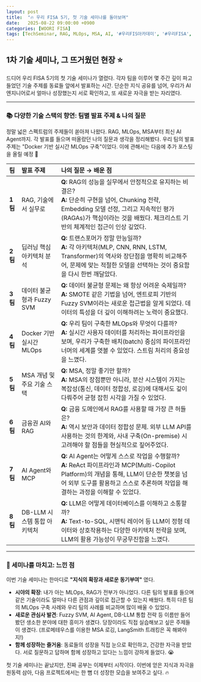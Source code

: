 ```yaml
---
layout: post
title:  "🔥 우리 FISA 5기, 첫 기술 세미나를 돌아보며"
date:   2025-08-22 09:00:00 +0900
categories: [WOORI FISA]
tags: [TechSeminar, RAG, MLOps, MSA, AI, '#우리FIS아카데미', '#우리FISA', '#AI엔지니어링', '#K-디지털트레이닝', '#우리에프아이에스', '#글로벌소프트웨어캠퍼스']
---
```


## 1차 기술 세미나, 그 뜨거웠던 현장 ⭐

드디어 우리 FISA 5기의 첫 기술 세미나가 열렸다. 각자 팀을 이루어 몇 주간 깊이 파고들었던 기술 주제를 동료들 앞에서 발표하는 시간. 단순한 지식 공유를 넘어, 우리가 AI 엔지니어로서 얼마나 성장했는지 서로 확인하고, 또 새로운 자극을 받는 자리였다.

---

### 📚 다양한 기술 스택의 향연: 팀별 발표 주제 & 나의 질문

정말 넓은 스펙트럼의 주제들이 쏟아져 나왔다. RAG, MLOps, MSA부터 최신 AI Agent까지. 각 발표를 들으며 떠올랐던 나의 질문과 생각을 정리해봤다.
우리 팀의 발표 주제는 "Docker 기반 실시간 MLOps 구축"이었다. 이에 관해서는 다음에 추가 포스팅을 올릴 예정 📌

| 팀 | 발표 주제 | 나의 질문 → 배운 점
| :--- | :--- | :--- |
| **1팀** | RAG, 기술에서 실무로 | **Q:** RAG의 성능을 실무에서 안정적으로 유지하는 비결은? <br> **A:** 단순히 구현을 넘어, Chunking 전략, Embedding 모델 선정, 그리고 지속적인 평가(RAGAs)가 핵심이라는 것을 배웠다. 체크리스트 기반의 체계적인 접근이 인상 깊었다.
| **2팀** | 딥러닝 핵심 아키텍처 분석 | **Q:** 트랜스포머가 정말 만능일까? <br> **A:** 각 아키텍처(MLP, CNN, RNN, LSTM, Transformer)의 역사와 장단점을 명확히 비교해주어, 문제에 맞는 적절한 모델을 선택하는 것이 중요함을 다시 한번 깨달았다.
| **3팀** | 데이터 불균형과 Fuzzy SVM | **Q:** 데이터 불균형 문제는 왜 항상 어려운 숙제일까? <br> **A:** SMOTE 같은 기법을 넘어, 엔트로피 기반의 Fuzzy SVM이라는 새로운 접근법을 알게 되었다. 데이터의 특성을 더 깊이 이해하려는 노력이 중요했다.
| **4팀** | Docker 기반 실시간 MLOps | **Q:** 우리 팀이 구축한 MLOps와 무엇이 다를까? <br> **A:** 실시간 사용자 데이터를 처리하는 파이프라인을 보며, 우리가 구축한 배치(batch) 중심의 파이프라인 너머의 세계를 엿볼 수 있었다. 스트림 처리의 중요성을 느꼈다.
| **5팀** | MSA 개념 및 주요 기술 스택 | **Q:** MSA, 정말 좋기만 할까? <br> **A:** MSA의 장점뿐만 아니라, 분산 시스템이 가지는 복잡성(통신, 데이터 정합성, 로깅)에 대해서도 깊이 다뤄주어 균형 잡힌 시각을 가질 수 있었다.
| **6팀** | 금융권 AI와 RAG | **Q:** 금융 도메인에서 RAG를 사용할 때 가장 큰 허들은? <br> **A:** 역시 보안과 데이터 정합성 문제. 외부 LLM API를 사용하는 것의 한계와, 사내 구축(On-premise) 시 고려해야 할 점들을 현실적으로 짚어주었다.
| **7팀** | AI Agent와 MCP | **Q:** AI Agent는 어떻게 스스로 작업을 수행할까? <br> **A:** ReAct 파이프라인과 MCP(Multi-Copilot Platform)의 개념을 통해, LLM이 단순한 챗봇을 넘어 외부 도구를 활용하고 스스로 추론하며 작업을 해결하는 과정을 이해할 수 있었다.
| **8팀** | DB-LLM 시스템 통합 아키텍처 | **Q:** LLM은 어떻게 데이터베이스를 이해하고 소통할까? <br> **A:** Text-to-SQL, 시맨틱 레이어 등 LLM이 정형 데이터와 상호작용하는 다양한 아키텍처 전략을 보며, LLM의 활용 가능성이 무궁무진함을 느꼈다.

---

### 🤔 세미나를 마치고: 느낀 점

이번 기술 세미나는 한마디로 **"지식의 확장과 새로운 동기부여"** 였다.

- **시야의 확장**: 내가 아는 MLOps, RAG가 전부가 아니었다. 다른 팀의 발표를 들으며 같은 기술이라도 얼마나 다른 관점과 깊이로 접근할 수 있는지 배웠다. 특히 다른 팀의 MLOps 구축 사례와 우리 팀의 사례를 비교하며 많이 배울 수 있었다.
- **새로운 관심사 발견**: Fuzzy SVM, AI Agent, DB-LLM 통합 전략 등 이름만 들어봤던 생소한 분야에 대한 흥미가 생겼다. 당장이라도 직접 실습해보고 싶은 주제들이 생겼다. (프로메테우스를 이용한 MSA 로깅, LangSmith 트래킹은 꼭 해봐야지!)
- **함께 성장하는 즐거움**: 동료들의 성장을 직접 눈으로 확인하고, 건강한 자극을 받았다. 서로 질문하고 답하며 함께 성장하고 있다는 느낌이 강하게 들었다. 😭

첫 기술 세미나는 끝났지만, 진짜 공부는 이제부터 시작이다. 이번에 얻은 지식과 자극을 원동력 삼아, 다음 프로젝트에서는 한 뼘 더 성장한 모습을 보여주고 싶다. 🔥
